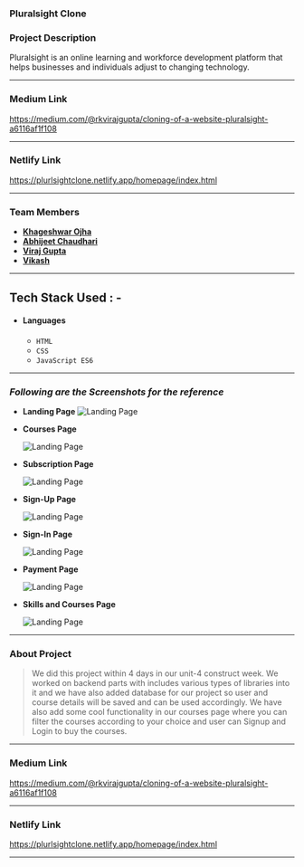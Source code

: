 ### Pluralsight Clone

### Project Description

Pluralsight is an online learning and workforce development platform that helps businesses and individuals adjust to changing technology.

---

### Medium Link
https://medium.com/@rkvirajgupta/cloning-of-a-website-pluralsight-a6116af1f108

---

### Netlify Link
 
https://plurlsightclone.netlify.app/homepage/index.html

---

### Team Members

- **[Khageshwar Ojha](https://github.com/khageswar9)**
- **[Abhijeet Chaudhari](https://github.com/Abhi-lab2)**
- **[Viraj Gupta](https://github.com/rkvirajgupta/)**
- **[Vikash](https://github.com/VikashBhurji)**

---

## Tech Stack Used : -

- #### Languages
  - `HTML`
  - `CSS`
  - `JavaScript ES6`


---

### _Following are the Screenshots for the reference_

- **Landing Page**
  ![Landing Page](https://cdn-images-1.medium.com/max/800/1*-F4k1jErUi7105-_VQbJZA.png)

- **Courses Page**

  ![Landing Page](https://cdn-images-1.medium.com/max/800/1*z8jjlJksnAHQfLjLVc6RvA.png)

- **Subscription Page**

  ![Landing Page](https://cdn-images-1.medium.com/max/800/1*kN5ae4XdAfOuXrpRCDUeAQ.png)

- **Sign-Up Page**

  ![Landing Page](https://cdn-images-1.medium.com/max/800/1*ABCGcyiswN2rDH1PCKKLAg.png)

- **Sign-In Page**

  ![Landing Page](https://cdn-images-1.medium.com/max/800/1*tv9Or52SbNiAVph5RrZkYQ.png)

- **Payment Page**

  ![Landing Page](https://cdn-images-1.medium.com/max/800/1*ABCGcyiswN2rDH1PCKKLAg.png)

- **Skills and Courses Page**

  ![Landing Page](https://cdn-images-1.medium.com/max/800/1*z8jjlJksnAHQfLjLVc6RvA.png)

---

### About Project

> We did this project within 4 days in our unit-4 construct week. We worked on backend parts with includes various types of libraries into it and we have also added database for our project so user and course details will be saved and can be used accordingly. We have also add some cool functionality in our courses page where you can filter the courses according to your choice and user can Signup and Login to buy the courses.

---

### Medium Link
https://medium.com/@rkvirajgupta/cloning-of-a-website-pluralsight-a6116af1f108

---

### Netlify Link

https://plurlsightclone.netlify.app/homepage/index.html

---
